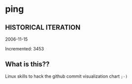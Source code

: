 # ping

## HISTORICAL ITERATION
2006-11-15

Incremented: 3453

## What is this?? 
Linux skills to hack the github commit visualization chart `;-)`
